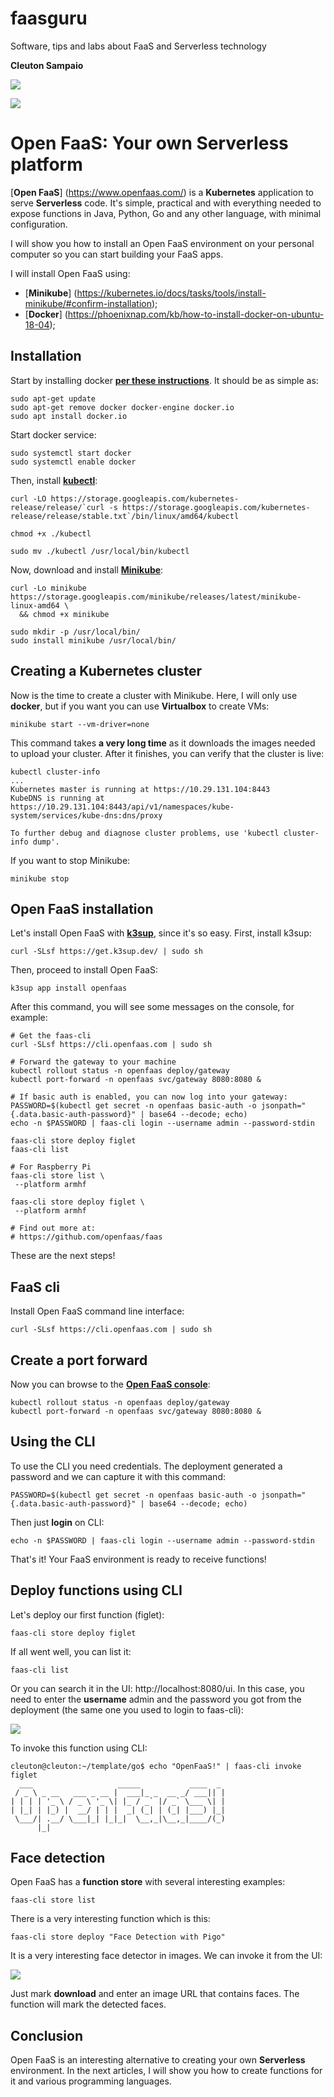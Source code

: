 # faasguru
Software, tips and labs about FaaS and Serverless technology

**Cleuton Sampaio** 

![](../../faasguru1.jpeg)

![](../../images/openfaas.png)

# Open FaaS: Your own Serverless platform

[**Open FaaS**] (https://www.openfaas.com/) is a **Kubernetes** application to serve **Serverless** code. It's simple, practical and with everything needed to expose functions in Java, Python, Go and any other language, with minimal configuration.

I will show you how to install an Open FaaS environment on your personal computer so you can start building your FaaS apps.

I will install Open FaaS using:
- [**Minikube**] (https://kubernetes.io/docs/tasks/tools/install-minikube/#confirm-installation);
- [**Docker**] (https://phoenixnap.com/kb/how-to-install-docker-on-ubuntu-18-04);

## Installation

Start by installing docker  [**per these instructions**](https://phoenixnap.com/kb/how-to-install-docker-on-ubuntu-18-04). It should be as simple as:
```
sudo apt-get update
sudo apt-get remove docker docker-engine docker.io
sudo apt install docker.io
```

Start docker service: 

```
sudo systemctl start docker
sudo systemctl enable docker
```

Then, install [**kubectl**](https://kubernetes.io/docs/tasks/tools/install-kubectl/#install-kubectl-on-linux):

```
curl -LO https://storage.googleapis.com/kubernetes-release/release/`curl -s https://storage.googleapis.com/kubernetes-release/release/stable.txt`/bin/linux/amd64/kubectl

chmod +x ./kubectl

sudo mv ./kubectl /usr/local/bin/kubectl
```

Now, download and install [**Minikube**](https://kubernetes.io/docs/tasks/tools/install-minikube/#confirm-installation): 

```
curl -Lo minikube https://storage.googleapis.com/minikube/releases/latest/minikube-linux-amd64 \
  && chmod +x minikube

sudo mkdir -p /usr/local/bin/
sudo install minikube /usr/local/bin/
```

## Creating a Kubernetes cluster

Now is the time to create  a cluster with Minikube. Here, I will only use **docker**, but if you want you can use **Virtualbox** to create VMs:

```
minikube start --vm-driver=none
```

This command takes **a very long time** as it downloads the images needed to upload your cluster. After it finishes, you can verify that the cluster is live:

```
kubectl cluster-info
...
Kubernetes master is running at https://10.29.131.104:8443
KubeDNS is running at https://10.29.131.104:8443/api/v1/namespaces/kube-system/services/kube-dns:dns/proxy

To further debug and diagnose cluster problems, use 'kubectl cluster-info dump'.

```

If you want to stop Minikube: 

```
minikube stop
```

## Open FaaS installation

Let's install Open FaaS with [**k3sup**](https://github.com/alexellis/k3sup), since it's so easy. First, install k3sup:

```
curl -SLsf https://get.k3sup.dev/ | sudo sh
```

Then, proceed to install Open FaaS:

```
k3sup app install openfaas
```

After this command, you will see some messages on the console, for example: 

```
# Get the faas-cli
curl -SLsf https://cli.openfaas.com | sudo sh

# Forward the gateway to your machine
kubectl rollout status -n openfaas deploy/gateway
kubectl port-forward -n openfaas svc/gateway 8080:8080 &

# If basic auth is enabled, you can now log into your gateway:
PASSWORD=$(kubectl get secret -n openfaas basic-auth -o jsonpath="{.data.basic-auth-password}" | base64 --decode; echo)
echo -n $PASSWORD | faas-cli login --username admin --password-stdin

faas-cli store deploy figlet
faas-cli list

# For Raspberry Pi
faas-cli store list \
 --platform armhf

faas-cli store deploy figlet \
 --platform armhf

# Find out more at:
# https://github.com/openfaas/faas
```

These are the next steps!

## FaaS cli

Install Open FaaS command line interface: 

```
curl -SLsf https://cli.openfaas.com | sudo sh
```

## Create a port forward 

Now you can browse to the [**Open FaaS console**](http://localhost:8080/ui/): 

```
kubectl rollout status -n openfaas deploy/gateway
kubectl port-forward -n openfaas svc/gateway 8080:8080 &
```
## Using the CLI

To use the CLI you need credentials. The deployment generated a password and we can capture it with this command: 

```
PASSWORD=$(kubectl get secret -n openfaas basic-auth -o jsonpath="{.data.basic-auth-password}" | base64 --decode; echo)
```

Then just **login** on CLI: 

```
echo -n $PASSWORD | faas-cli login --username admin --password-stdin
```

That's it! Your FaaS environment is ready to receive functions!

## Deploy functions using CLI

Let's deploy our first function (figlet): 

```
faas-cli store deploy figlet
```

If all went well, you can list it:

```
faas-cli list
```

Or you can search it in the UI: http://localhost:8080/ui. In this case, you need to enter the **username** admin and the password you got from the deployment (the same one you used to login to faas-cli):

![](../../images/openfaas1.png)

To invoke this function using CLI: 

```
cleuton@cleuton:~/template/go$ echo "OpenFaaS!" | faas-cli invoke figlet
  ___                   _____           ____  _ 
 / _ \ _ __   ___ _ __ |  ___|_ _  __ _/ ___|| |
| | | | '_ \ / _ \ '_ \| |_ / _` |/ _` \___ \| |
| |_| | |_) |  __/ | | |  _| (_| | (_| |___) |_|
 \___/| .__/ \___|_| |_|_|  \__,_|\__,_|____/(_)
      |_|                                       
```

## Face detection

Open FaaS has a **function store** with several interesting examples:

```
faas-cli store list
```

There is a very interesting function which is this: 

```
faas-cli store deploy "Face Detection with Pigo"
```

It is a very interesting face detector in images. We can invoke it from the UI:

![](../../images/openfaas2.png)

Just mark **download** and enter an image URL that contains faces. The function will mark the detected faces.

## Conclusion

Open FaaS is an interesting alternative to creating your own **Serverless** environment. In the next articles, I will show you how to create functions for it and various programming languages. 

